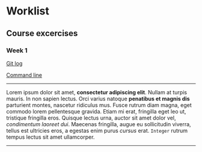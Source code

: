 # Worklist

## Course excercises

### Week 1

[Git log](https://github.com/sarlijes/Worklist/blob/master/Laskarit%20-%20Exercises/viikko1%20-%20week1/gitlog.txt)

[Command line](https://github.com/sarlijes/Worklist/blob/master/Laskarit%20-%20Exercises/viikko1%20-%20week1/komentorivi.txt)

***

Lorem ipsum dolor sit amet, **consectetur adipiscing elit**. Nullam at turpis mauris. In non sapien lectus. Orci varius natoque **penatibus et magnis dis** parturient montes, nascetur ridiculus mus. Fusce rutrum diam magna, eget commodo lorem pellentesque gravida. Etiam mi erat, fringilla eget leo ut, tristique fringilla eros. Quisque lectus urna, auctor sit amet dolor vel, _condimentum laoreet dui_. Maecenas fringilla, augue eu sollicitudin viverra, tellus est ultricies eros, a egestas enim purus _cursus_ erat. `Integer` rutrum tempus lectus sit amet ullamcorper.

***
